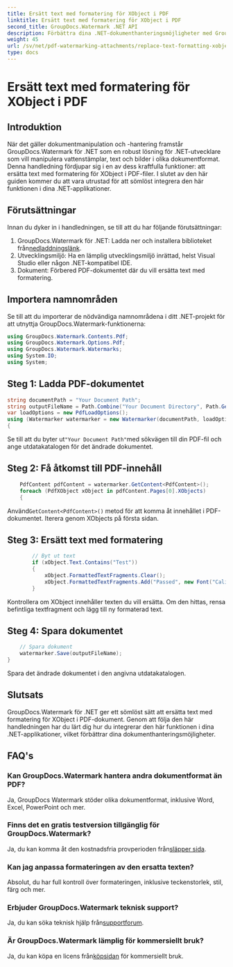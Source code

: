 ```yaml
---
title: Ersätt text med formatering för XObject i PDF
linktitle: Ersätt text med formatering för XObject i PDF
second_title: GroupDocs.Watermark .NET API
description: Förbättra dina .NET-dokumenthanteringsmöjligheter med GroupDocs Watermark for .NET. Lär dig hur du ersätter text med formatering i PDF-filer utan ansträngning.
weight: 45
url: /sv/net/pdf-watermarking-attachments/replace-text-formatting-xobject-pdf/
type: docs
---
```

# Ersätt text med formatering för XObject i PDF

## Introduktion
När det gäller dokumentmanipulation och -hantering framstår GroupDocs.Watermark för .NET som en robust lösning för .NET-utvecklare som vill manipulera vattenstämplar, text och bilder i olika dokumentformat. Denna handledning fördjupar sig i en av dess kraftfulla funktioner: att ersätta text med formatering för XObject i PDF-filer. I slutet av den här guiden kommer du att vara utrustad för att sömlöst integrera den här funktionen i dina .NET-applikationer.
## Förutsättningar
Innan du dyker in i handledningen, se till att du har följande förutsättningar:
1.  GroupDocs.Watermark för .NET: Ladda ner och installera biblioteket från[nedladdningslänk](https://releases.groupdocs.com/Watermark/net/).
2. Utvecklingsmiljö: Ha en lämplig utvecklingsmiljö inrättad, helst Visual Studio eller någon .NET-kompatibel IDE.
3. Dokument: Förbered PDF-dokumentet där du vill ersätta text med formatering.

## Importera namnområden
Se till att du importerar de nödvändiga namnområdena i ditt .NET-projekt för att utnyttja GroupDocs.Watermark-funktionerna:
```csharp
using GroupDocs.Watermark.Contents.Pdf;
using GroupDocs.Watermark.Options.Pdf;
using GroupDocs.Watermark.Watermarks;
using System.IO;
using System;
```
## Steg 1: Ladda PDF-dokumentet
```csharp
string documentPath = "Your Document Path";
string outputFileName = Path.Combine("Your Document Directory", Path.GetFileName(documentPath));
var loadOptions = new PdfLoadOptions();
using (Watermarker watermarker = new Watermarker(documentPath, loadOptions))
{
```
 Se till att du byter ut`"Your Document Path"`med sökvägen till din PDF-fil och ange utdatakatalogen för det ändrade dokumentet.
## Steg 2: Få åtkomst till PDF-innehåll
```csharp
    PdfContent pdfContent = watermarker.GetContent<PdfContent>();
    foreach (PdfXObject xObject in pdfContent.Pages[0].XObjects)
    {
```
 Använd`GetContent<PdfContent>()` metod för att komma åt innehållet i PDF-dokumentet. Iterera genom XObjects på första sidan.
## Steg 3: Ersätt text med formatering
```csharp
        // Byt ut text
        if (xObject.Text.Contains("Test"))
        {
            xObject.FormattedTextFragments.Clear();
            xObject.FormattedTextFragments.Add("Passed", new Font("Calibri", 19, FontStyle.Bold), Color.Red, Color.Aqua);
        }
```
Kontrollera om XObject innehåller texten du vill ersätta. Om den hittas, rensa befintliga textfragment och lägg till ny formaterad text.
## Steg 4: Spara dokumentet
```csharp
    // Spara dokument
    watermarker.Save(outputFileName);
}
```
Spara det ändrade dokumentet i den angivna utdatakatalogen.

## Slutsats
GroupDocs.Watermark för .NET ger ett sömlöst sätt att ersätta text med formatering för XObject i PDF-dokument. Genom att följa den här handledningen har du lärt dig hur du integrerar den här funktionen i dina .NET-applikationer, vilket förbättrar dina dokumenthanteringsmöjligheter.
## FAQ's
### Kan GroupDocs.Watermark hantera andra dokumentformat än PDF?
Ja, GroupDocs Watermark stöder olika dokumentformat, inklusive Word, Excel, PowerPoint och mer.
### Finns det en gratis testversion tillgänglig för GroupDocs.Watermark?
 Ja, du kan komma åt den kostnadsfria provperioden från[släpper sida](https://releases.groupdocs.com/).
### Kan jag anpassa formateringen av den ersatta texten?
Absolut, du har full kontroll över formateringen, inklusive teckenstorlek, stil, färg och mer.
### Erbjuder GroupDocs.Watermark teknisk support?
 Ja, du kan söka teknisk hjälp från[supportforum](https://forum.groupdocs.com/c/watermark/19).
### Är GroupDocs.Watermark lämplig för kommersiellt bruk?
 Ja, du kan köpa en licens från[köpsidan](https://purchase.groupdocs.com/buy) för kommersiellt bruk.